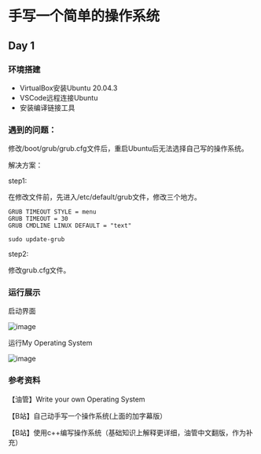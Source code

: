 # 手写一个简单的操作系统

## Day 1

### 环境搭建

* VirtualBox安装Ubuntu 20.04.3
* VSCode远程连接Ubuntu
* 安装编译链接工具

### 遇到的问题：

修改/boot/grub/grub.cfg文件后，重启Ubuntu后无法选择自己写的操作系统。

解决方案：

step1:

  在修改文件前，先进入/etc/default/grub文件，修改三个地方。
  
  ```
  GRUB TIMEOUT STYLE = menu
  GRUB TIMEOUT = 30
  GRUB CMDLINE LINUX DEFAULT = "text"
  
  sudo update-grub
  ```
  
step2:

  修改grub.cfg文件。
  
### 运行展示
启动界面

![image](https://github.com/xiao-yang25/myos/assets/92993462/9555d75f-e23e-472c-85bc-ee514d496771)

运行My Operating System

![image](https://github.com/xiao-yang25/myos/assets/92993462/911fd7ab-71e1-46e3-816f-03eca4a2a9d6)

### 参考资料

【油管】Write your own Operating System

【B站】自己动手写一个操作系统(上面的加字幕版）

【B站】使用c++编写操作系统（基础知识上解释更详细，油管中文翻版，作为补充）


